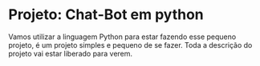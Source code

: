 # Projeto: Chat-Bot em python

Vamos utilizar a linguagem Python para estar fazendo esse pequeno projeto, é um projeto simples e pequeno de se fazer.
Toda a descrição do projeto vai estar liberado para verem.